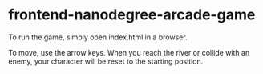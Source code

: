 frontend-nanodegree-arcade-game
===============================

To run the game, simply open index.html in a browser.

To move, use the arrow keys. When you reach the river or collide with an enemy, your character will be reset to the starting position.
